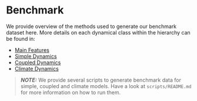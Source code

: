 # Benchmark
We provide overview of the methods used to generate our benchmark dataset here. More details on each dynamical class within the hierarchy can be found in:

- [Main Features](https://kausable.github.io/CausalDynamics/notebooks/features.html)
- [Simple Dynamics](https://kausable.github.io/CausalDynamics/notebooks/uncoupled_causal_models.html)
- [Coupled Dynamics](https://kausable.github.io/CausalDynamics/notebooks/coupled_causal_models.html)
- [Climate Dynamics](https://kausable.github.io/CausalDynamics/notebooks/climate_causal_models.html)

> **_NOTE:_** We provide several scripts to generate benchmark data for simple, coupled and climate models. Have a look at `scripts/README.md` for more information on how to run them.
